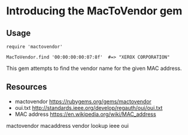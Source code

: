 # Introducing the MacToVendor gem

## Usage

    require 'mactovendor'

    MacToVendor.find '00:00:00:00:07:8f'  #=> "XEROX CORPORATION"

This gem attempts to find the vendor name for the given MAC address.

## Resources

* mactovendor https://rubygems.org/gems/mactovendor
* oui.txt http://standards.ieee.org/develop/regauth/oui/oui.txt
* MAC address https://en.wikipedia.org/wiki/MAC_address

mactovendor macaddress vendor lookup ieee oui

